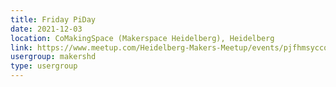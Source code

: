 ```yaml
---
title: Friday PiDay
date: 2021-12-03
location: CoMakingSpace (Makerspace Heidelberg), Heidelberg
link: https://www.meetup.com/Heidelberg-Makers-Meetup/events/pjfhmsyccqbfb/
usergroup: makershd
type: usergroup
---
```

